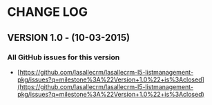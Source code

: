 # CHANGE LOG


## VERSION 1.0 - (10-03-2015)

### All GitHub issues for this version
* [https://github.com/lasallecrm/lasallecrm-l5-listmanagement-pkg/issues?q=milestone%3A%22Version+1.0%22+is%3Aclosed](https://github.com/lasallecrm/lasallecrm-l5-listmanagement-pkg/issues?q=milestone%3A%22Version+1.0%22+is%3Aclosed)






